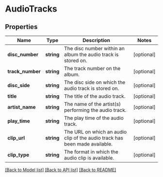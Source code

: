 # AudioTracks

## Properties
Name | Type | Description | Notes
------------ | ------------- | ------------- | -------------
**disc_number** | **string** | The disc number within an album the audio track is stored on. | [optional] 
**track_number** | **string** | The track number on the album. | [optional] 
**disc_side** | **string** | The disc side on which the audio track is stored on. | [optional] 
**title** | **string** | The title of the audio track. | [optional] 
**artist_name** | **string** | The name of the artist(s) performing the audio track. | [optional] 
**play_time** | **string** | The play time of the audio track. | [optional] 
**clip_url** | **string** | The URL on which an audio clip of the audio track has been made available. | [optional] 
**clip_type** | **string** | The format in which the audio clip is available. | [optional] 

[[Back to Model list]](../README.md#documentation-for-models) [[Back to API list]](../README.md#documentation-for-api-endpoints) [[Back to README]](../README.md)


